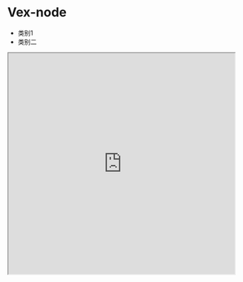 # Vex-node

- 类别1
- 类别二


<iframe height=498 width=510 src="https://v.qq.com/x/cover/mzc002008fcngwr/z0043xe9x5g.html">


<video width="320" height="240" controls>
  <source src="" type="video/mp4">
</video>

<video src=""></video>



